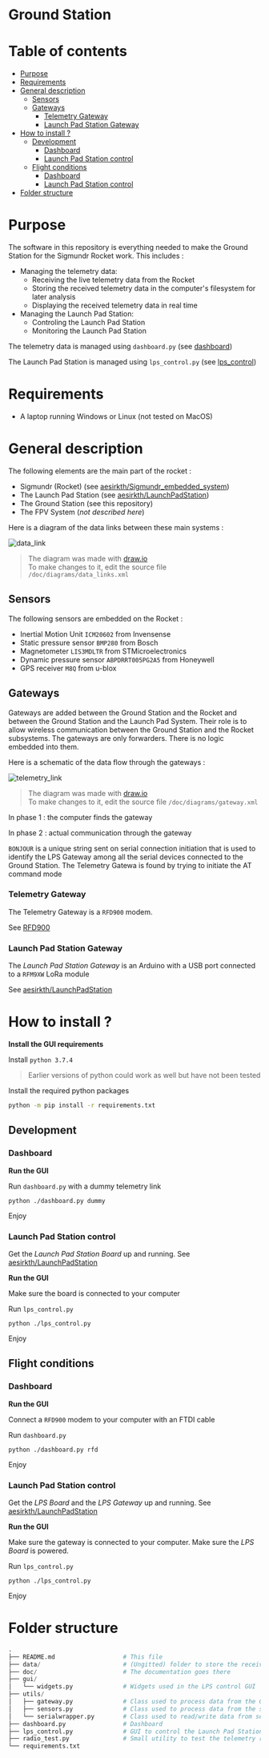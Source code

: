 # Ground Station <!-- omit in toc -->


# Table of contents <!-- omit in toc -->
- [Purpose](#Purpose)
- [Requirements](#Requirements)
- [General description](#General-description)
  - [Sensors](#Sensors)
  - [Gateways](#Gateways)
    - [Telemetry Gateway](#Telemetry-Gateway)
    - [Launch Pad Station Gateway](#Launch-Pad-Station-Gateway)
- [How to install ?](#How-to-install-)
  - [Development](#Development)
    - [Dashboard](#Dashboard)
    - [Launch Pad Station control](#Launch-Pad-Station-control)
  - [Flight conditions](#Flight-conditions)
    - [Dashboard](#Dashboard-1)
    - [Launch Pad Station control](#Launch-Pad-Station-control-1)
- [Folder structure](#Folder-structure)


# Purpose

The software in this repository is everything needed to make the Ground Station for the Sigmundr Rocket work. This includes :

  - Managing the telemetry data:
    - Receiving the live telemetry data from the Rocket
    - Storing the received telemetry data in the computer's filesystem for later analysis
    - Displaying the received telemetry data in real time
  - Managing the Launch Pad Station:
    - Controling the Launch Pad Station
    - Monitoring the Launch Pad Station

The telemetry data is managed using `dashboard.py` (see [dashboard](doc/dashboard.md))

The Launch Pad Station is managed using `lps_control.py` (see [lps_control](doc/lps_control.md))


# Requirements

- A laptop running Windows or Linux (not tested on MacOS)


# General description

The following elements are the main part of the rocket :
  * Sigmundr (Rocket) (see [aesirkth/Sigmundr_embedded_system](https://github.com/aesirkth/Sigmundr_embedded_system))
  * The Launch Pad Station (see [aesirkth/LaunchPadStation](https://github.com/aesirkth/LaunchPadStation))
  * The Ground Station (see this repository)
  * The FPV System (*not described here*)

Here is a diagram of the data links between these main systems :

![data_link](/doc/diagrams/data_links.png)
>The diagram was made with [draw.io](https://www.draw.io)<br>
>To make changes to it, edit the source file `/doc/diagrams/data_links.xml`

## Sensors

The following sensors are embedded on the Rocket :
  * Inertial Motion Unit `ICM20602` from Invensense
  * Static pressure sensor `BMP280` from Bosch
  * Magnetometer `LIS3MDLTR` from STMicroelectronics
  * Dynamic pressure sensor `ABPDRRT005PG2A5` from Honeywell
  * GPS receiver `M8Q` from u-blox


## Gateways

Gateways are added between the Ground Station and the Rocket and between the Ground Station and the Launch Pad System. Their role is to allow wireless communication between the Ground Station and the Rocket subsystems. The gateways are only forwarders. There is no logic embedded into them.

Here is a schematic of the data flow through the gateways :

![telemetry_link](/doc/diagrams/gateway.png)
>The diagram was made with [draw.io](https://www.draw.io)<br>
>To make changes to it, edit the source file `/doc/diagrams/gateway.xml`

In phase 1 : the computer finds the gateway

In phase 2 : actual communication through the gateway

`BONJOUR` is a unique string sent on serial connection initiation that is used to identify the LPS Gateway among all the serial devices connected to the Ground Station. The Telemetry Gatewa is found by trying to initiate the AT command mode


### Telemetry Gateway

The Telemetry Gateway is a `RFD900` modem.

See [RFD900](/doc/RFD900.md)


### Launch Pad Station Gateway

The *Launch Pad Station Gateway* is an Arduino with a USB port connected to a `RFM9XW` LoRa module

See [aesirkth/LaunchPadStation](https://github.com/aesirkth/LaunchPadStation)


# How to install ?

**Install the GUI requirements**

Install `python 3.7.4`

> Earlier versions of python could work as well but have not been tested

Install the required python packages

```sh
python -m pip install -r requirements.txt
```


## Development


### Dashboard

**Run the GUI**

Run `dashboard.py` with a dummy telemetry link

```
python ./dashboard.py dummy
```

Enjoy


### Launch Pad Station control

Get the *Launch Pad Station Board* up and running. See [aesirkth/LaunchPadStation](https://github.com/aesirkth/LaunchPadStation)


**Run the GUI**

Make sure the board is connected to your computer

Run `lps_control.py`

```
python ./lps_control.py
```

Enjoy


## Flight conditions


### Dashboard

**Run the GUI**

Connect a `RFD900` modem to your computer with an FTDI cable

Run `dashboard.py`

```
python ./dashboard.py rfd
```

Enjoy


### Launch Pad Station control

Get the *LPS Board* and the *LPS Gateway* up and running. See [aesirkth/LaunchPadStation](https://github.com/aesirkth/LaunchPadStation)


**Run the GUI**

Make sure the gateway is connected to your computer. Make sure the *LPS Board* is powered.

Run `lps_control.py`

```
python ./lps_control.py
```

Enjoy


# Folder structure

``` py
.
├── README.md                   # This file
├── data/                       # (Ungitted) folder to store the received telemetry
├── doc/                        # The documentation goes there
├── gui/
│   └── widgets.py              # Widgets used in the LPS control GUI
├── utils/
│   ├── gateway.py              # Class used to process data from the Gateways
│   ├── sensors.py              # Class used to process data from the sensors
│   └── serialwrapper.py        # Class used to read/write data from serial link
├── dashboard.py                # Dashboard
├── lps_control.py              # GUI to control the Launch Pad Station
├── radio_test.py               # Small utility to test the telemetry radio link
└── requirements.txt
```